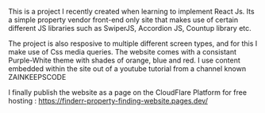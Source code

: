 This is a project I recently created when learning to implement React Js. Its a simple property vendor front-end only site that makes use of certain different JS libraries such as SwiperJS, Accordion JS, Countup library etc.

The project is also resposive to multiple different screen types, and for this I make use of Css media queries. The website comes with a consistant Purple-White theme with shades of orange, blue and red. I use content embedded within the site out of a youtube tutorial from a channel known ZAINKEEPSCODE

I finally publish the website as a page on the CloudFlare Platform for free hosting : https://finderr-property-finding-website.pages.dev/
